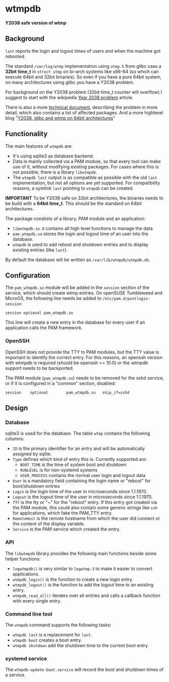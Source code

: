 # wtmpdb

**Y2038 safe version of wtmp**

## Background

`last` reports the login and logout times of users and when the machine got rebooted.

The standard `/var/log/wtmp` implementation using `utmp.h` from glibc uses a **32bit** **time_t** in `struct utmp` on bi-arch systems like x86-64 (so which can execute 64bit and 32bit binaries). So even if you have a pure 64bit system, on many architectures using glibc you have a Y2038 problem.

For background on the Y2038 problem (32bit time_t counter will overflow) I suggest to start with the wikipedia [Year 2038 problem](https://en.wikipedia.org/wiki/Year_2038_problem) article.

There is also a more [technical document](https://github.com/thkukuk/utmpx/blob/main/Y2038.md), describing the problem in more detail, which also contains a list of affected packages. And a more highlevel blog "[Y2038, glibc and wtmp on 64bit architectures](https://www.thkukuk.de/blog/Y2038_glibc_wtmp_64bit/)"

## Functionality

The main features of `wtmpdb` are:

* It's using sqlite3 as database backend.
* Data is mainly collected via a PAM module, so that every tool can make use of it, without modifying existing packages. For cases where this is not possible, there is a library `libwtmpdb`.
* The `wtmpdb last` output is as compatible as possible with the old `last` implementation, but not all options are yet supported. For compatibility reasons, a symlink `last` pointing to `wtmpdb` can be created.

**IMPORTANT** To be Y2038 safe on 32bit architectures, the binaries needs to be build with a **64bit time_t**. This should be the standard on 64bit architectures.

The package constists of a library, PAM module and an application:

* `libwtmpdb.so.0` contains all high level functions to manage the data.
* `pam_wtmpdb.so` stores the login and logout time of an user into the database.
* `wtmpdb` is used to add reboot and shutdown entries and to display existing entries (like `last`).

By default the database will be written as `/var/lib/wtmpdb/wtmpdb.db`.

## Configuration

The `pam_wtmpdb.so` module will be added in the `session` section of the service, which should create wtmp entries.
On openSUSE Tumbleweed and MicroOS, the following line needs be added to `/etc/pam.d/postlogin-session`:

```
session optional pam_wtmpdb.so
```

This line will create a new entry in the database for every user if an application calls the PAM framework.

### OpenSSH

OpenSSH does not provide the TTY to PAM modules, but the TTY value is important to identify the correct entry. For this reasons, an openssh version with wtmpdb is required (should be openssh >= 10.0) or the wtmpdb support needs to be backported.

The PAM module (`pam_wtmpdb.so`) needs to be removed for the sshd service, or if it is configured in a "common" section, disabled:

```
session    optional        pam_wtmpdb.so   skip_if=sshd
``` 

## Design

### Database

sqlite3 is used for the database. The table `wtmp` contains the following columns:

* `ID` is the primary identifier for an entry and will be automatically assigned by sqlite.
* `Type` defines which kind of entry this is. Currently supported are:
  * `BOOT_TIME` is the time of system boot and shutdown
  * `RUNLEVEL` is for non-systemd systems
  * `USER_PROCESS` contains the normal user login and logout data
* `User` is a mandatory field containing the login name or "reboot" for boot/shutdown entries
* `Login` is the login time of the user in microseconds since 1.1.1970.
* `Logout` is the logout time of the user in microseconds since 1.1.1970.
* `TTY` is the tty or "~" for the "reboot" entry. If this entry got created via the PAM module, this could also contain some generic strings like `ssh` for applications, which fake the PAM_TTY entry.
* `RemoteHost` is the remote hostname from which the user did connect or the content of the display variable.
* `Service` is the PAM service which created the entry.

### API

The `libwtmpdb` library provides the following main functions beside some helper functions:

* `logwtmpdb()` is very similar to `logwtmp.3` to make it easier to convert applications.
* `wtmpdb_login()` is the function to create a new login entry.
* `wtmpdb_logout()` is the function to add the logout time to an existing entry.
* `wtmpdb_read_all()` iterates over all entries and calls a callback function with every single entry.

### Command line tool

The `wtmpdb` command supports the following tasks:

* `wtmpdb last` is a replacement for `last`.
* `wtmpdb boot` creates a boot entry.
* `wtmpdb shutdown` add the shutdown time to the current boot entry.

### systemd service

The `wtmpdb-update-boot.service` will record the boot and shutdown times of a service.
